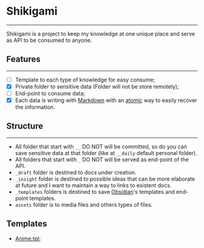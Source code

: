 # Shikigami
---
Shikigami is a project to keep my knowledge at one unique place and serve as API to be consumed to anyone.
## Features
---
- [ ] Template to each type of knowledge for easy consume;
- [x] Private folder to sensitive data (Folder will not be store remotely);
- [ ] End-point to consume data;
- [x] Each data is writing with [Markdown](_draft/Markdown.md) with an [atomic](_insight/atomic.md) way to easily recover the information.

## Structure
---
-  All folder that start with `__` DO NOT will be committed, so do you can save sensitive data at that folder (like at `__daily` default personal folder).
-  All folders that start with `_` DO NOT will be served as end-point of the API.
-  `_draft` folder is destined to docs under creation.
-  `_insight` folder is destined to possible ideas that can be more elaborate at future and I want to maintain a way to links to existent docs.
-  `_templates` folders is destined to save [Obsidian](src/2024/06/30/2024-06-30-Obsidian.md)'s templates and end-point templates.
-  `assets` folder is to media files and others types of files.

## Templates
- [Anime.tpl](Anime.tpl.md);